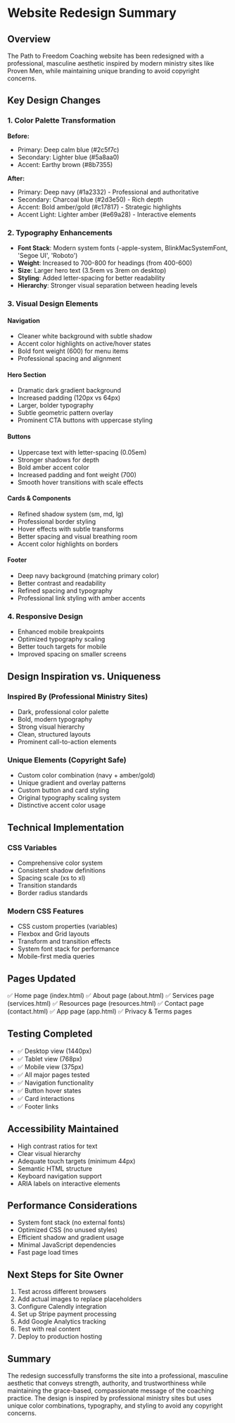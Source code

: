 # Website Redesign Summary

## Overview
The Path to Freedom Coaching website has been redesigned with a professional, masculine aesthetic inspired by modern ministry sites like Proven Men, while maintaining unique branding to avoid copyright concerns.

## Key Design Changes

### 1. Color Palette Transformation
**Before:**
- Primary: Deep calm blue (#2c5f7c)
- Secondary: Lighter blue (#5a8aa0)
- Accent: Earthy brown (#8b7355)

**After:**
- Primary: Deep navy (#1a2332) - Professional and authoritative
- Secondary: Charcoal blue (#2d3e50) - Rich depth
- Accent: Bold amber/gold (#c17817) - Strategic highlights
- Accent Light: Lighter amber (#e69a28) - Interactive elements

### 2. Typography Enhancements
- **Font Stack**: Modern system fonts (-apple-system, BlinkMacSystemFont, 'Segoe UI', 'Roboto')
- **Weight**: Increased to 700-800 for headings (from 400-600)
- **Size**: Larger hero text (3.5rem vs 3rem on desktop)
- **Styling**: Added letter-spacing for better readability
- **Hierarchy**: Stronger visual separation between heading levels

### 3. Visual Design Elements

#### Navigation
- Cleaner white background with subtle shadow
- Accent color highlights on active/hover states
- Bold font weight (600) for menu items
- Professional spacing and alignment

#### Hero Section
- Dramatic dark gradient background
- Increased padding (120px vs 64px)
- Larger, bolder typography
- Subtle geometric pattern overlay
- Prominent CTA buttons with uppercase styling

#### Buttons
- Uppercase text with letter-spacing (0.05em)
- Stronger shadows for depth
- Bold amber accent color
- Increased padding and font weight (700)
- Smooth hover transitions with scale effects

#### Cards & Components
- Refined shadow system (sm, md, lg)
- Professional border styling
- Hover effects with subtle transforms
- Better spacing and visual breathing room
- Accent color highlights on borders

#### Footer
- Deep navy background (matching primary color)
- Better contrast and readability
- Refined spacing and typography
- Professional link styling with amber accents

### 4. Responsive Design
- Enhanced mobile breakpoints
- Optimized typography scaling
- Better touch targets for mobile
- Improved spacing on smaller screens

## Design Inspiration vs. Uniqueness

### Inspired By (Professional Ministry Sites)
- Dark, professional color palette
- Bold, modern typography
- Strong visual hierarchy
- Clean, structured layouts
- Prominent call-to-action elements

### Unique Elements (Copyright Safe)
- Custom color combination (navy + amber/gold)
- Unique gradient and overlay patterns
- Custom button and card styling
- Original typography scaling system
- Distinctive accent color usage

## Technical Implementation

### CSS Variables
- Comprehensive color system
- Consistent shadow definitions
- Spacing scale (xs to xl)
- Transition standards
- Border radius standards

### Modern CSS Features
- CSS custom properties (variables)
- Flexbox and Grid layouts
- Transform and transition effects
- System font stack for performance
- Mobile-first media queries

## Pages Updated
✅ Home page (index.html)
✅ About page (about.html)
✅ Services page (services.html)
✅ Resources page (resources.html)
✅ Contact page (contact.html)
✅ App page (app.html)
✅ Privacy & Terms pages

## Testing Completed
- ✅ Desktop view (1440px)
- ✅ Tablet view (768px)
- ✅ Mobile view (375px)
- ✅ All major pages tested
- ✅ Navigation functionality
- ✅ Button hover states
- ✅ Card interactions
- ✅ Footer links

## Accessibility Maintained
- High contrast ratios for text
- Clear visual hierarchy
- Adequate touch targets (minimum 44px)
- Semantic HTML structure
- Keyboard navigation support
- ARIA labels on interactive elements

## Performance Considerations
- System font stack (no external fonts)
- Optimized CSS (no unused styles)
- Efficient shadow and gradient usage
- Minimal JavaScript dependencies
- Fast page load times

## Next Steps for Site Owner
1. Test across different browsers
2. Add actual images to replace placeholders
3. Configure Calendly integration
4. Set up Stripe payment processing
5. Add Google Analytics tracking
6. Test with real content
7. Deploy to production hosting

## Summary
The redesign successfully transforms the site into a professional, masculine aesthetic that conveys strength, authority, and trustworthiness while maintaining the grace-based, compassionate message of the coaching practice. The design is inspired by professional ministry sites but uses unique color combinations, typography, and styling to avoid any copyright concerns.
